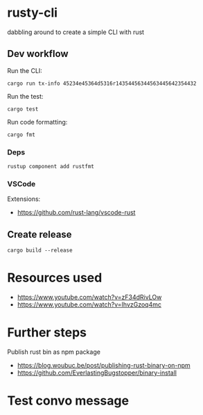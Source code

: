 # rusty-cli

dabbling around to create a simple CLI with rust

## Dev workflow

Run the CLI:

```
cargo run tx-info 45234e45364d5316r14354456344563445642354432
```

Run the test:

```
cargo test
```

Run code formatting:

```
cargo fmt
```

### Deps

```
rustup component add rustfmt
```

### VSCode

Extensions:

- https://github.com/rust-lang/vscode-rust

## Create release

```
cargo build --release
```

# Resources used

- https://www.youtube.com/watch?v=zF34dRivLOw
- https://www.youtube.com/watch?v=IhvzGzoq4mc

# Further steps

Publish rust bin as npm package

- https://blog.woubuc.be/post/publishing-rust-binary-on-npm
- https://github.com/EverlastingBugstopper/binary-install

# Test convo message
